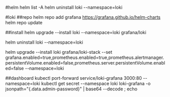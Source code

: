 #helm
helm list -A
helm uninstall loki --namespace=loki

#loki
##repo
helm repo add grafana https://grafana.github.io/helm-charts
helm repo update

##install
helm upgrade --install loki --namespace=loki grafana/loki

helm uninstall loki --namespace=loki

helm upgrade --install loki grafana/loki-stack  --set grafana.enabled=true,prometheus.enabled=true,prometheus.alertmanager.persistentVolume.enabled=false,prometheus.server.persistentVolume.enabled=false --namespace=loki

##dashboard
kubectl port-forward service/loki-grafana 3000:80 --namespace=loki
kubectl get secret --namespace loki loki-grafana -o jsonpath="{.data.admin-password}" | base64 --decode ; echo

